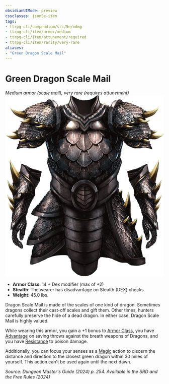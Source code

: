 ```yaml
---
obsidianUIMode: preview
cssclasses: json5e-item
tags:
- ttrpg-cli/compendium/src/5e/xdmg
- ttrpg-cli/item/armor/medium
- ttrpg-cli/item/attunement/required
- ttrpg-cli/item/rarity/very-rare
aliases: 
- "Green Dragon Scale Mail"
---
```

# Green Dragon Scale Mail
*Medium armor ([scale mail](Інструменти%20ДМ/CLI/items/scale-mail-xphb.md)), very rare (requires attunement)*  
![](Інструменти%20ДМ/CLI/items/img/dragon-scale-mail.webp#right)

- **Armor Class**: 14 + Dex modifier (max of +2)
- **Stealth**: The wearer has disadvantage on Stealth (DEX) checks.
- **Weight**: 45.0 lbs.

Dragon Scale Mail is made of the scales of one kind of dragon. Sometimes dragons collect their cast-off scales and gift them. Other times, hunters carefully preserve the hide of a dead dragon. In either case, Dragon Scale Mail is highly valued.

While wearing this armor, you gain a +1 bonus to [Armor Class](Інструменти%20ДМ/CLI/rules/variant-rules/armor-class-xphb.md), you have [Advantage](Інструменти%20ДМ/CLI/rules/variant-rules/advantage-xphb.md) on saving throws against the breath weapons of Dragons, and you have [Resistance](Інструменти%20ДМ/CLI/rules/variant-rules/resistance-xphb.md) to poison damage.

Additionally, you can focus your senses as a [Magic](Інструменти%20ДМ/CLI/rules/actions.md#Magic) action to discern the distance and direction to the closest green dragon within 30 miles of yourself. This action can't be used again until the next dawn.

*Source: Dungeon Master's Guide (2024) p. 254. Available in the <span title='Systems Reference Document (5.2)'>SRD</span> and the Free Rules (2024)*